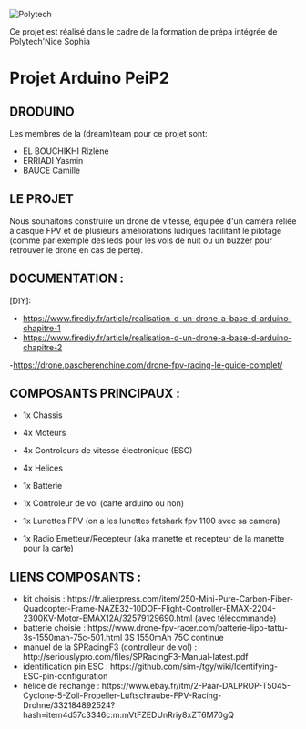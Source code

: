 ![Polytech](http://www.polytechnice.fr/jahia/jsp/jahia/templates/inc/img/polytech_nice-sophia.png) 

Ce projet est réalisé dans le cadre de la formation de prépa intégrée de Polytech'Nice Sophia

<h1>Projet Arduino PeiP2</h1>

<h2>DRODUINO</h2>

Les membres de la (dream)team pour ce projet sont:
<ul>
<li>EL BOUCHIKHI Rizlène</li>
<li>ERRIADI Yasmin</li>
<li>BAUCE Camille</li>
</ul>

<h2>LE PROJET</h2>
Nous souhaitons construire un drone de vitesse, équipée d'un caméra reliée à casque FPV et de plusieurs améliorations ludiques facilitant le pilotage (comme par exemple des leds pour les vols de nuit ou un buzzer pour retrouver le drone en cas de perte).

<h2>DOCUMENTATION :</h2>

[DIY]:
  - https://www.firediy.fr/article/realisation-d-un-drone-a-base-d-arduino-chapitre-1
  - https://www.firediy.fr/article/realisation-d-un-drone-a-base-d-arduino-chapitre-2
  
  -https://drone.pascherenchine.com/drone-fpv-racing-le-guide-complet/


<h2>COMPOSANTS PRINCIPAUX :</h2>

  - 1x Chassis
  
  - 4x Moteurs
  
  - 4x Controleurs de vitesse électronique (ESC)
  
  - 4x Helices
  
  - 1x Batterie
  
  - 1x Controleur de vol (carte arduino ou non)
  
  - 1x Lunettes FPV (on a les lunettes fatshark fpv 1100 avec sa camera)
  
  - 1x Radio Emetteur/Recepteur (aka manette et recepteur de la manette pour la carte)
  
  
 <h2>LIENS COMPOSANTS :</h2>
<ul>
<li>kit choisis : https://fr.aliexpress.com/item/250-Mini-Pure-Carbon-Fiber-Quadcopter-Frame-NAZE32-10DOF-Flight-Controller-EMAX-2204-2300KV-Motor-EMAX12A/32579129690.html (avec télécommande)</li>
<li>batterie choisie : https://www.drone-fpv-racer.com/batterie-lipo-tattu-3s-1550mah-75c-501.html 3S 1550mAh 75C continue</li>
<li>manuel de la SPRacingF3 (controlleur de vol) : http://seriouslypro.com/files/SPRacingF3-Manual-latest.pdf</li>

<li>identification pin ESC : https://github.com/sim-/tgy/wiki/Identifying-ESC-pin-configuration</li>

<li>hélice de rechange : https://www.ebay.fr/itm/2-Paar-DALPROP-T5045-Cyclone-5-Zoll-Propeller-Luftschraube-FPV-Racing-Drohne/332184892524?hash=item4d57c3346c:m:mVtFZEDUnRriy8xZT6M70gQ </li>

</ul>



